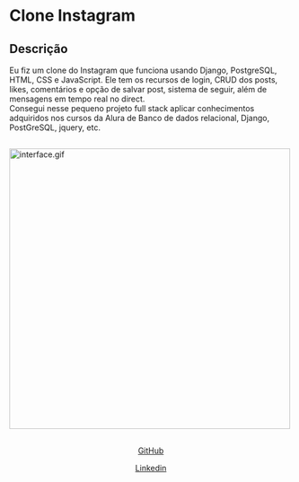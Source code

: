 # Clone Instagram 
## Descrição
Eu fiz um clone do Instagram que funciona usando Django, PostgreSQL, HTML, CSS e JavaScript. Ele tem os recursos de login, CRUD dos posts, likes, comentários e opção de salvar post, sistema de seguir, além de mensagens em tempo real no direct. <br/> Consegui nesse pequeno projeto full stack aplicar conhecimentos adquiridos nos cursos da Alura de Banco de dados relacional, Django, PostGreSQL, jquery, etc.

##

<img alt="interface.gif" height="500" src="interface.gif"/>

##

<div align="center" style="display: inline_block">
  
  <a href="https://github.com/EnzoWu479" target="_blank">GitHub<a/>
  
  <a href="https://www.linkedin.com/in/enzo-wu-41b2ba22a/" target="_blank">Linkedin<a/>
<div/>
